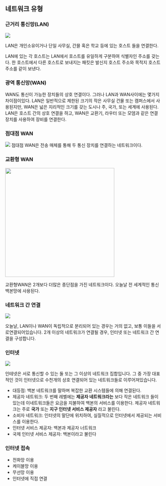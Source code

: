 ## 네트워크 유형

### 근거리 통신망(LAN)

<img src="https://github.com/kangjinhyeon1/TIL/assets/100929676/83806b3f-ee43-4b64-b8d0-bb19f92a031c">

LAN은 개인소유이거나 단일 사무실, 간믈 혹은 학교 등에 있는 호스트 들을 연결한다.

LAN에 있는 각 호스트는 LAN에서 호스트를 유일하게 구분하여 식별자인 주소를 갖는다. 한 호스트에서 다른 호스트로 보내지는 패킷은 발신지 호스트 주소와 목적지 호스트 주소를 같이 보낸다.

### 광역 통신망(WAN)

WAN도 통신이 가능한 장치들의 상호 연결이다. 그러나 LAN과 WAN사이에는 몇가지 차이점이있다. LAN은 일반적으로 제한된 크기의 작은 사무실 건물 또는 캠퍼스에서 사용된지만, WAN은 넓은 지리적인 크기를 갖는 도시나 주, 국가, 또는 세계에 사용된다. LAN은 호스트 간의 상호 연결을 하고, WAN은 교환기, 라우터 또는 모뎀과 같은 연결 장치를 사용하여 장비를 연결한다.

### 점대점 WAN

<img src="https://github.com/kangjinhyeon1/TIL/assets/100929676/2b1386bc-8c7d-41b2-ab66-cda3c3d500ed">
점대점 WAN은 전송 매체를 통해 두 통신 장치를 연결하는 네트워크이다.

### 교환형 WAN

<img width="350" src="https://github.com/kangjinhyeon1/TIL/assets/100929676/24ba9af8-1a15-4a67-bd6a-ffd1b3655330">

교환형WAN은 2개보다 더많은 종단점을 가진 네트워크이다. 오늘날 전 세계적인 통신 백본망에 사용된다.

### 네트워크 간 연결

<img src="https://github.com/kangjinhyeon1/TIL/assets/100929676/eb6292ba-1891-4059-b729-473d7e1782c2">

오늘날, LAN이나 WAN이 독립적으로 분리되어 있는 경우는 거의 없고, 보통  이들을 서로연결되어있습니다. 2개 이상의 네트워크가 연결될 경우, 인터넷 또는 네트워크 간 연결을 구성합니다.

### 인터넷

<img src="https://github.com/kangjinhyeon1/TIL/assets/100929676/e13f4bb3-0f83-410f-9e02-1861f2718048">

인테넷은 서로 통신할 수 있는 둘 또는 그 이상의 네트워크 집합입니다. 그 중 가장 대표적인 것이 인터넷으로 수천개의 상호 연결되어 있는 네트워크들로 이루어져있습니다.

- 대등점: 백본 네트워크를 말하며 복잡한 교환 시스템들에 의해 연결된다.
- 제공자 네트워크: 두 번째 레벨에는 **제공자 네트워크라는** 보다 작은 네트워크 들이 있는데 이네트워크들은 요금을 지불하여 백본의 서비스를 이용한다. 제공자 네트워크는 주로 **국가** 또는 **지구 인터넷 서비스 제공자** 라고 불린다.
- 소비자 네트워크: 인터넷의 말단에 위치하여, 실질적으로 인터넷에서 제공되는 서비스를 이용한다.
- 인터넷 서비스 제공자: 백본과 제공자 너트워크
- 국제 인터넷 서비스 제공자: 백본이라고 불린다

### 인터넷 접속

- 전화망 이용
- 케이블망 이용
- 무선망 이용
- 인터넷에 직접 연결